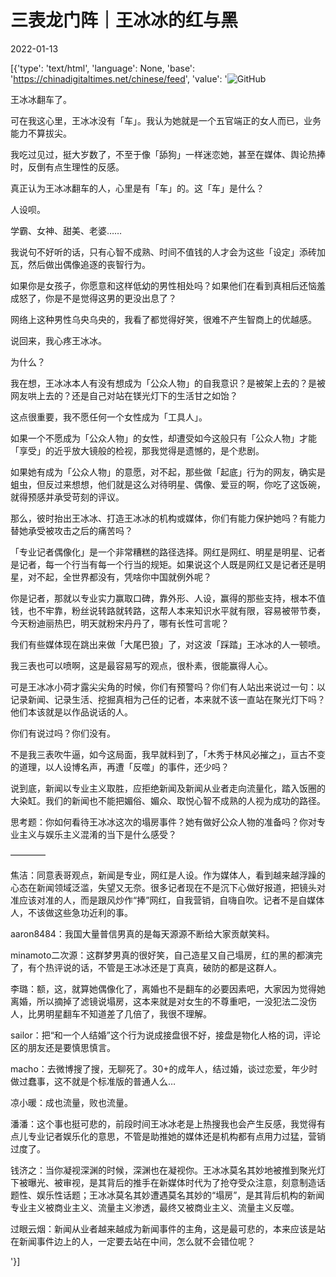 # 三表龙门阵｜王冰冰的红与黑

2022-01-13

[{'type': 'text/html', 'language': None, 'base': 'https://chinadigitaltimes.net/chinese/feed', 'value': '![GitHub](https://chinadigitaltimes.net/chinese/files/2022/01/image-1642061503685.png)

王冰冰翻车了。

可在我这心里，王冰冰没有「车」。我认为她就是一个五官端正的女人而已，业务能力不算拔尖。

我吃过见过，挺大岁数了，不至于像「舔狗」一样迷恋她，甚至在媒体、舆论热捧时，反倒有点生理性的反感。

真正认为王冰冰翻车的人，心里是有「车」的。这「车」是什么？

人设呗。

学霸、女神、甜美、老婆……

我说句不好听的话，只有心智不成熟、时间不值钱的人才会为这些「设定」添砖加瓦，然后做出偶像追逐的丧智行为。

如果你是女孩子，你愿意和这样低幼的男性相处吗？如果他们在看到真相后还恼羞成怒了，你是不是觉得这男的更没出息了？

网络上这种男性乌央乌央的，我看了都觉得好笑，很难不产生智商上的优越感。

说回来，我心疼王冰冰。

为什么？

我在想，王冰冰本人有没有想成为「公众人物」的自我意识？是被架上去的？是被网友哄上去的？还是自己对站在镁光灯下的生活甘之如饴？

这点很重要，我不愿任何一个女性成为「工具人」。

如果一个不愿成为「公众人物」的女性，却遭受如今这般只有「公众人物」才能「享受」的近乎放大镜般的检视，那我觉得是遗憾的，是个悲剧。

如果她有成为「公众人物」的意愿，对不起，那些做「起底」行为的网友，确实是蛆虫，但反过来想想，他们就是这么对待明星、偶像、爱豆的啊，你吃了这饭碗，就得预感并承受苛刻的评议。

那么，彼时抬出王冰冰、打造王冰冰的机构或媒体，你们有能力保护她吗？有能力替她承受被攻击之后的痛苦吗？

「专业记者偶像化」是一个非常糟糕的路径选择。网红是网红、明星是明星、记者是记者，每一个行当有每一个行当的规矩。如果说这个人既是网红又是记者还是明星，对不起，全世界都没有，凭啥你中国就例外呢？

你是记者，那就以专业实力赢取口碑，靠外形、人设，赢得的那些支持，根本不值钱，也不牢靠，粉丝说转路就转路，这帮人本来知识水平就有限，容易被带节奏，今天粉迪丽热巴，明天就粉宋丹丹了，哪有长性可言呢？

我们有些媒体现在跳出来做「大尾巴狼」了，对这波「踩踏」王冰冰的人一顿喷。

我三表也可以喷啊，这是最容易写的观点，很朴素，很能赢得人心。

可是王冰冰小荷才露尖尖角的时候，你们有预警吗？你们有人站出来说过一句：以记录新闻、记录生活、挖掘真相为己任的记者，本来就不该一直站在聚光灯下吗？他们本该就是以作品说话的人。

你们有说过吗？你们没有。

不是我三表吹牛逼，如今这局面，我早就料到了，「木秀于林风必摧之」，亘古不变的道理，以人设博名声，再遭「反噬」的事件，还少吗？

说到底，新闻以专业主义取胜，应拒绝新闻及新闻从业者走向流量化，踏入饭圈的大染缸。我们的新闻也不能把媚俗、媚众、取悦心智不成熟的人视为成功的路径。

思考题：你如何看待王冰冰这次的塌房事件？她有做好公众人物的准备吗？你对专业主义与娱乐主义混淆的当下是什么感受？

————



焦洁：同意表哥观点，新闻是专业，网红是人设。作为媒体人，看到越来越浮躁的心态在新闻领域泛滥，失望又无奈。很多记者现在不是沉下心做好报道，把镜头对准应该对准的人，而是跟风炒作“捧”网红，自我营销，自嗨自吹。记者不是自媒体人，不该做这些急功近利的事。

aaron8484：我国大量普信男真的是每天源源不断给大家贡献笑料。

minamoto二次源：这群梦男真的很好笑，自己造星又自己塌房，红的黑的都演完了，有个热评说的话，不管是王冰冰还是丁真真，破防的都是这群人。

李璐：额，这，就算她偶像化了，离婚也不是翻车的必要因素吧，大家因为觉得她离婚，所以摘掉了滤镜说塌房，这本来就是对女生的不尊重吧，一没犯法二没伤人，比男明星翻车不知道差了几倍了，我很不理解。

sailor：把“和一个人结婚”这个行为说成接盘很不好，接盘是物化人格的词，评论区的朋友还是要慎思慎言。

macho：去微博搜了搜，无聊死了。30+的成年人，结过婚，谈过恋爱，年少时做过蠢事，这不就是个标准版的普通人么…

凉小暖：成也流量，败也流量。

潘潘：这个事也挺可悲的，前段时间王冰冰老是上热搜我也会产生反感，我觉得有点儿专业记者娱乐化的意思，不管是助推她的媒体还是机构都有点用力过猛，营销过度了。

钱济之：当你凝视深渊的时候，深渊也在凝视你。王冰冰莫名其妙地被推到聚光灯下被曝光、被审视，是其背后的推手在新媒体时代为了抢夺受众注意，刻意制造话题性、娱乐性话题；王冰冰莫名其妙遭遇莫名其妙的“塌房”，是其背后机构的新闻专业主义被商业主义、流量主义渗透，最终又被商业主义、流量主义反噬。

过眼云烟：新闻从业者越来越成为新闻事件的主角，这是最可悲的，本来应该是站在新闻事件边上的人，一定要去站在中间，怎么就不会错位呢？

'}]